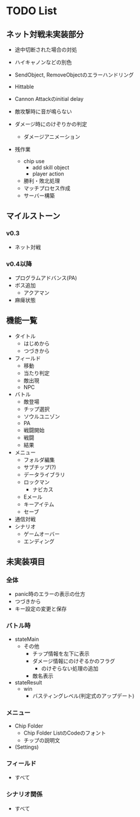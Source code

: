 # TODO List

## ネット対戦未実装部分

- 途中切断された場合の対処
- ハイキャノンなどの別色
- SendObject, RemoveObjectのエラーハンドリング
- Hittable
- Cannon Attackのinitial delay
- 敵攻撃時に音が鳴らない
- ダメージ時にのけぞりかの判定
  - ダメージアニメーション

- 残作業
  - chip use
    - add skill object
    - player action
  - 勝利・敗北処理
  - マッチプロセス作成
  - サーバー構築

## マイルストーン

### v0.3

- ネット対戦

### v0.4以降

- プログラムアドバンス(PA)
- ボス追加
  - アクアマン
- 麻痺状態

## 機能一覧

- タイトル
  - はじめから
  - つづきから
- フィールド
  - 移動
  - 当たり判定
  - 敵出現
  - NPC
- バトル
  - 敵登場
  - チップ選択
  - ソウルユニゾン
  - PA
  - 戦闘開始
  - 戦闘
  - 結果
- メニュー
  - フォルダ編集
  - サブチップ(?)
  - データライブラリ
  - ロックマン
    - ナビカス
  - Eメール
  - キーアイテム
  - セーブ
- 通信対戦
- シナリオ
  - ゲームオーバー
  - エンディング

## 未実装項目

### 全体

- panic時のエラーの表示の仕方
- つづきから
- キー設定の変更と保存

### バトル時

- stateMain
  - その他
    - チップ情報を左下に表示
    - ダメージ情報にのけぞるかのフラグ
      - のけぞらない処理の追加
    - 敵名表示
- stateResult
  - win
    - バスティングレベル(判定式のアップデート)

### メニュー

- Chip Folder
  - Chip Folder ListのCodeのフォント
  - チップの説明文
- (Settings)

### フィールド

- すべて

### シナリオ関係

- すべて
